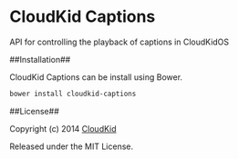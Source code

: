 CloudKid Captions
================

API for controlling the playback of captions in CloudKidOS

##Installation##

CloudKid Captions can be install using Bower.

```bash
bower install cloudkid-captions
```

##License##

Copyright (c) 2014 [CloudKid](http://github.com/cloudkidstudio)

Released under the MIT License.